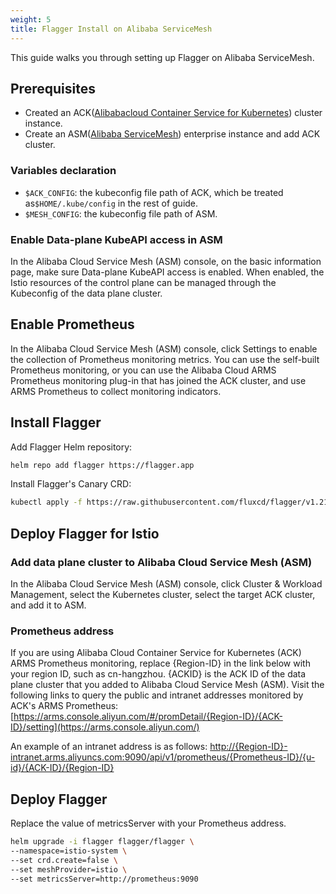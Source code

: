 ```yaml
---
weight: 5
title: Flagger Install on Alibaba ServiceMesh
---
```


This guide walks you through setting up Flagger on Alibaba ServiceMesh.

## Prerequisites
- Created an ACK([Alibabacloud Container Service for Kubernetes](https://cs.console.aliyun.com)) cluster instance.
- Create an ASM([Alibaba ServiceMesh](https://servicemesh.console.aliyun.com)) enterprise instance and add ACK cluster.

### Variables declaration
- `$ACK_CONFIG`: the kubeconfig file path of ACK, which be treated as`$HOME/.kube/config` in the rest of guide.
- `$MESH_CONFIG`: the kubeconfig file path of ASM.

### Enable Data-plane KubeAPI access in ASM

In the Alibaba Cloud Service Mesh (ASM) console, on the basic information page, make sure Data-plane KubeAPI access is enabled. When enabled, the Istio resources of the control plane can be managed through the Kubeconfig of the data plane cluster.

## Enable Prometheus

In the Alibaba Cloud Service Mesh (ASM) console, click  Settings to enable the collection of Prometheus monitoring metrics. You can use the self-built Prometheus monitoring, or you can use the Alibaba Cloud ARMS Prometheus monitoring plug-in that has joined the ACK cluster, and use ARMS Prometheus to collect monitoring indicators.

## Install Flagger

Add Flagger Helm repository:

```bash
helm repo add flagger https://flagger.app
```

Install Flagger's Canary CRD:

```bash
kubectl apply -f https://raw.githubusercontent.com/fluxcd/flagger/v1.21.0/artifacts/flagger/crd.yaml
```
## Deploy Flagger for Istio

### Add data plane cluster to Alibaba Cloud Service Mesh (ASM)

In the Alibaba Cloud Service Mesh (ASM) console, click Cluster & Workload Management, select the Kubernetes cluster, select the target ACK cluster, and add it to ASM.

### Prometheus address

If you are using Alibaba Cloud Container Service for Kubernetes (ACK) ARMS Prometheus monitoring, replace {Region-ID} in the link below with your region ID, such as cn-hangzhou. {ACKID} is the ACK ID of the data plane cluster that you added to Alibaba Cloud Service Mesh (ASM). Visit the following links to query the public and intranet addresses monitored by ACK's ARMS Prometheus:
[https://arms.console.aliyun.com/#/promDetail/{Region-ID}/{ACK-ID}/setting](https://arms.console.aliyun.com/)

An example of an intranet address is as follows:
[http://{Region-ID}-intranet.arms.aliyuncs.com:9090/api/v1/prometheus/{Prometheus-ID}/{u-id}/{ACK-ID}/{Region-ID}](https://arms.console.aliyun.com/)

## Deploy Flagger
Replace the value of metricsServer with your Prometheus address.

```bash
helm upgrade -i flagger flagger/flagger \
--namespace=istio-system \
--set crd.create=false \
--set meshProvider=istio \
--set metricsServer=http://prometheus:9090
```
